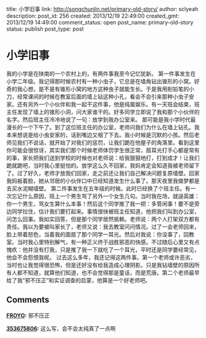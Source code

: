 title: 小学旧事
link: http://songchunlin.net/primary-old-story/
author: sclyeah
description: 
post_id: 256
created: 2013/12/19 22:49:00
created_gmt: 2013/12/19 14:49:00
comment_status: open
post_name: primary-old-story
status: publish
post_type: post

# 小学旧事

我的小学是在陕南的一个农村上的，有两件事我至今记忆犹新。 第一件事发生在小学二年级。我记得那时候农村有一种小虫子，它总是在墙角钻出锥形的小窝。好奇的我心想，是不是有锥形小窝的地方这种虫子就能生长。于是我用削铅笔的小刀，经常课间的时候在教室后面的墙上钻这种小孔，看会不会引来那种小虫子安家。还有另外一个小伙伴和我一起干这件事，他是纯属娱乐。有一天班会结束，班主任发现了墙上的锥形小洞，问大家谁干的。好多同学立即说了我和那个小伙伴的名字。然后班主任冷冷地说了一句：放学到我办公室来。 那可能是我小学时代最漫长的一个下午了。到了这位班主任的办公室，老师问我们为什么在墙上钻孔。我本来想说是给小虫安家的，话到嘴边又咽了下去。我小时候是沉默的小孩。然后老师见我们不说话，就开始了对我们的惩罚，让我们跪在他屋子的角落里。看到这里你可能会很惊讶，其实我们那个时候老师体罚学生很正常，扇耳光打手心都是常有的事，家长把我们送到学校的时候也对老师说：给我狠狠地打，打到成才！让我们跪就跪吧，当时我心里挺怕的。放学这么久不回家，我妈肯定会知道我被老师留下了。过了好久，老师才放我们回家，走之前还让我们自己解决问题复原墙壁。回家我妈板着脸，她从邻居的小伙伴口中已经知道发生什么事了。那天夜里我做梦都是去买水泥糊墙壁。 第二件事发生在五年级的时候。此时已经换了个班主任。有一次忘记什么原因，班上一个男生骂了另外一个女生几句。当时我在场，就逞英雄：你一个男生，骂女生算什么本事！然后这个同学推了我一把：多管闲事！要不是旁边同学拉住，估计我们要打起来。事情很快被班主任知道，他把我们叫到办公室，问怎么回事。我如实回答，但是那个同学居然抵赖。老师说：两个人打架双方都有责任。我以为要被叫家长了，老师又说：我去教室问问情况。过了一会老师回来，脸上带着怒色，当着我的面扇了那个同学一耳光。然后对我说：你没事了，回教室。当时我心里特别解气，有一种正义终于战胜邪恶的快感。不过随后心里又有点愧疚：他并没有打我，只是推了我一下就吃了一个耳光，平时还是同学要经常见，他会不会怨恨我呢。 过去这么多年，我还记得这两件事。第一个老师或许恶劣，当时也让我觉得很恐怖，但是还好没有给我造成心理阴影。只是我钻墙壁的原因所有人都不知道，就算他们知道，也不会觉得那是童话，而是荒唐。第二个老师最早给了我“邪不压正”和实证调查的启蒙，他算是一个好老师吧。[ ](http://v.youku.com/v_show/id_XNjUwMzk1Mzk2_ev_1.html)

## Comments

**[FROYO](#100 "2013-12-20 04:27:49"):** 邪不压正

**[353675806](#108 "2013-12-24 17:45:37"):** 这么写，会不会太纯真了一点啊

